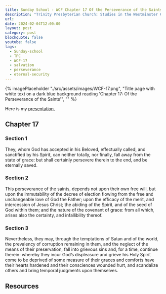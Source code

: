 ```yaml
---
title: Sunday School - WCF Chapter 17 Of the Perseverance of the Saints
description: "Trinity Presbyterian Church: Studies in the Westminster Confession of Faith on the Perseverance of the Saints"
url: 
date: 2024-02-04T12:00:00
layout: post
category: post
blockquote: false
youtube: false
tags:
  - Sunday-school
  - TPC
  - WCF-17
  - salvation
  - perseverance
  - eternal-security
---
```


{% imagePlaceholder "./src/assets/images/WCF-17.png", "Title page with white text on a dark blue background reading 'Chapter 17: Of the Perseverance of the Saints'", "" %}

Here is my [presentation.](https://www.dropbox.com/scl/fi/5ppr3ock7hgw37ydjd9ra/SS-2024-02-04-WCF-17.pdf?rlkey=gta8e2246uy96kbb0f1911xv2&dl=0)

## Chapter 17

### Section 1

They, whom God has accepted in his Beloved, effectually called, and sanctified by his Spirit, can neither totally, nor finally, fall away from the state of grace: but shall certainly persevere therein to the end, and be eternally saved.

### Section 2

This perseverance of the saints, depends not upon their own free will, but upon the immutability of the decree of election flowing from the free and unchangeable love of God the Father; upon the efficacy of the merit, and intercession of Jesus Christ; the abiding of the Spirit, and of the seed of God within them; and the nature of the covenant of grace: from all which, arises also the certainty, and infallibility thereof.

### Section 3

Nevertheless, they may, through the temptations of Satan and of the world, the prevalency of corruption remaining in them, and the neglect of the means of their preservation, fall into grievous sins and, for a time, continue therein: whereby they incur God’s displeasure and grieve his Holy Spirit come to be deprived of some measure of their graces and comforts have their hearts hardened and their consciences wounded hurt, and scandalize others and bring temporal judgments upon themselves.

## Resources
